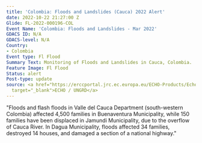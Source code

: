 ```yaml
---
title: 'Colombia: Floods and Landslides (Cauca) 2022 Alert'
date: 2022-10-22 21:27:00 Z
Glide: FL-2022-000196-COL
Event Name: 'Colombia: Floods and Landslides - Mar 2022'
GDACS ID: N/A
GDACS-level: N/A
Country:
- Colombia
Event type: Fl Flood
Summary Text: Monitoring of Floods and Landslides in Cauca, Colombia.
Feature Image: Fl Flood
Status: alert
Post-type: update
source: <a href="https://erccportal.jrc.ec.europa.eu/ECHO-Products/Echo-Flash#/daily-flash-archive/4633"
  target="_blank">ECHO / UNGRD</a>
---
```


"Floods and flash floods in Valle del Cauca Department (south-western Colombia) affected 4,500 families in Buenaventura Municipality, while 150 families have been displaced in Jamundi Municipality, due to the overflow of Cauca River. In Dagua Municipality, floods affected 34 families, destroyed 14 houses, and damaged a section of a national highway."